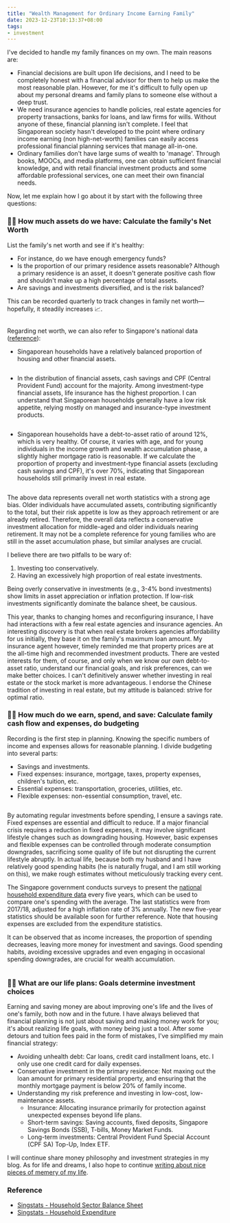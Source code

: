 ```yaml
---
title: "Wealth Management for Ordinary Income Earning Family"
date: 2023-12-23T10:13:37+08:00
tags:
- investment
---
```


I've decided to handle my family finances on my own. The main reasons are:

- Financial decisions are built upon life decisions, and I need to be completely honest with a financial advisor for them to help us make the most reasonable plan. However, for me it's difficult to fully open up about my personal dreams and family plans to someone else without a deep trust.
- We need insurance agencies to handle policies, real estate agencies for property transactions, banks for loans, and law firms for wills. Without anyone of these, financial planning isn't complete. I feel that Singaporean society hasn't developed to the point where ordinary income earning (non high-net-worth) families can easily access professional financial planning services that manage all-in-one.
- Ordinary families don't have large sums of wealth to 'manage'. Through books, MOOCs, and media platforms, one can obtain sufficient financial knowledge, and with retail financial investment products and some affordable professional services, one can meet their own financial needs.

Now, let me explain how I go about it by start with the following three questions:

### ✍🏻 How much assets do we have: Calculate the family's Net Worth

List the family's net worth and see if it's healthy:

- For instance, do we have enough emergency funds?
- Is the proportion of our primary residence assets reasonable? Although a primary residence is an asset, it doesn't generate positive cash flow and shouldn't make up a high percentage of total assets.
- Are savings and investments diversified, and is the risk balanced?

This can be recorded quarterly to track changes in family net worth—hopefully, it steadily increases 📈.

<div>
    <span class="image fit" style="max-width: 800px;"><img src="https://s3.ap-southeast-1.amazonaws.com/littlecheesecake.me/money.sense/wealth_management/money_sense_networth_tracker.png" alt="" /></span>
<div>

Regarding net worth, we can also refer to Singapore's national data ([reference]((https://www.singstat.gov.sg/publications/reference/ebook/economy/household-sector-balance-sheet))):

- Singaporean households have a relatively balanced proportion of housing and other financial assets.

<div>
    <span class="image fit" style="max-width: 500px;"><img src="https://s3.ap-southeast-1.amazonaws.com/littlecheesecake.me/money.sense/wealth_management/money_sense_household_assets.png" alt="" /></span>
<div>

- In the distribution of financial assets, cash savings and CPF (Central Provident Fund) account for the majority. Among investment-type financial assets, life insurance has the highest proportion. I can understand that Singaporean households generally have a low risk appetite, relying mostly on managed and insurance-type investment products.

<div>
    <span class="image fit" style="max-width: 800px;"><img src="https://s3.ap-southeast-1.amazonaws.com/littlecheesecake.me/money.sense/wealth_management/money_sense_singapore_networth_portfolio.png" alt="" /></span>
<div>

- Singaporean households have a debt-to-asset ratio of around 12%, which is very healthy. Of course, it varies with age, and for young individuals in the income growth and wealth accumulation phase, a slightly higher mortgage ratio is reasonable. If we calculate the proportion of property and investment-type financial assets (excluding cash savings and CPF), it's over 70%, indicating that Singaporean households still primarily invest in real estate.

<div>
    <span class="image fit" style="max-width: 800px;"><img src="https://s3.ap-southeast-1.amazonaws.com/littlecheesecake.me/money.sense/wealth_management/money_sense_singapore_debt_ratio.png" alt="" /></span>
<div>

The above data represents overall net worth statistics with a strong age bias. Older individuals have accumulated assets, contributing significantly to the total, but their risk appetite is low as they approach retirement or are already retired. Therefore, the overall data reflects a conservative investment allocation for middle-aged and older individuals nearing retirement. It may not be a complete reference for young families who are still in the asset accumulation phase, but similar analyses are crucial.

I believe there are two pitfalls to be wary of:

1. Investing too conservatively.
2. Having an excessively high proportion of real estate investments.

Being overly conservative in investments (e.g., 3-4% bond investments) show limits in asset appreciation or inflation protection. If low-risk investments significantly dominate the balance sheet, be causious.

This year, thanks to changing homes and reconfiguring insurance, I have had interactions with a few real estate agencies and insurance agencies. An interesting discovery is that when real estate brokers agencies affordability for us initially, they base it on the family's maximum loan amount. My insurance agent however, timely reminded me that property prices are at the all-time high and recommended investment products. There are vested interests for them, of course, and only when we know our own debt-to-asset ratio, understand our financial goals, and risk preferences, can we make better choices. I can't definitively answer whether investing in real estate or the stock market is more advantageous. I endorse the Chinese tradition of investing in real estate, but my attitude is balanced: strive for optimal ratio.

### ✍🏻 How much do we earn, spend, and save: Calculate family cash flow and expenses, do budgeting

Recording is the first step in planning. Knowing the specific numbers of income and expenses allows for reasonable planning. I divide budgeting into several parts:

- Savings and investments.
- Fixed expenses: insurance, mortgage, taxes, property expenses, children's tuition, etc.
- Essential expenses: transportation, groceries, utilities, etc.
- Flexible expenses: non-essential consumption, travel, etc.

<div>
    <span class="image fit" style="max-width: 800px;"><img src="https://s3.ap-southeast-1.amazonaws.com/littlecheesecake.me/money.sense/wealth_management/money_sense_spend_tracker.png" alt="" /></span>
<div>

By automating regular investments before spending, I ensure a savings rate. Fixed expenses are essential and difficult to reduce. If a major financial crisis requires a reduction in fixed expenses, it may involve significant lifestyle changes such as downgrading housing. However, basic expenses and flexible expenses can be controlled through moderate consumption downgrades, sacrificing some quality of life but not disrupting the current lifestyle abruptly. In actual life, because both my husband and I have relatively good spending habits (he is naturally frugal, and I am still working on this), we make rough estimates without meticulously tracking every cent.

The Singapore government conducts surveys to present the [national household expenditure data](https://tablebuilder.singstat.gov.sg/table/CT/16629) every five years, which can be used to compare one's spending with the average. The last statistics were from 2017/18, adjusted for a high inflation rate of 3% annually. The new five-year statistics should be available soon for further reference. Note that housing expenses are excluded from the expenditure statistics. 

It can be observed that as income increases, the proportion of spending decreases, leaving more money for investment and savings. Good spending habits, avoiding excessive upgrades and even engaging in occasional spending downgrades, are crucial for wealth accumulation.

<div>
    <span class="image fit" style="max-width: 800px;"><img src="https://s3.ap-southeast-1.amazonaws.com/littlecheesecake.me/money.sense/wealth_management/money_sense_stats_singapore_expenditure.png" alt="" /></span>
<div>

### ✍🏻 What are our life plans: Goals determine investment choices

Earning and saving money are about improving one's life and the lives of one's family, both now and in the future. I have always believed that financial planning is not just about saving and making money work for you; it's about realizing life goals, with money being just a tool. After some detours and tuition fees paid in the form of mistakes, I've simplified my main financial strategy:

- Avoiding unhealth debt: Car loans, credit card installment loans, etc. I only use one credit card for daily expenses.
- Conservative investment in the primary residence: Not maxing out the loan amount for primary residential property, and ensuring that the monthly mortgage payment is below 20% of family income.
- Understanding my risk preference and investing in low-cost, low-maintenance assets.
    - Insurance: Allocating insurance primarily for protection against unexpected expenses beyond life plans.
    - Short-term savings: Saving accounts, fixed deposits, Singapore Savings Bonds (SSB), T-bills, Money Market Funds.
    - Long-term investments: Central Provident Fund Special Account (CPF SA) Top-Up, Index ETF.

I will continue share money philosophy and investment strategies in my blog. As for life and dreams, I also hope to continue [writing about nice pieces of memery of my life](https://littlecheesecake.me).

### Reference

- [Singstats - Household Sector Balance Sheet](https://www.singstat.gov.sg/publications/reference/ebook/economy/household-sector-balance-sheet)
- [Singstats - Household Expenditure](https://tablebuilder.singstat.gov.sg/table/CT/16629)
